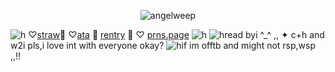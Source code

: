 <p align="center"> <img src="https://komarev.com/ghpvc/?username=angelweep&label=　　herrscherofhuman　🌸　　　&color=fae8ed&style=flat" alt="angelweep" />


![h](https://files.catbox.moe/qjyved.jpg)
♡[straw](https://foretnoir.straw.page)🍩
♡[ata](https://elysianrealmego.atabook.org/)
🧁
[rentry](https://rentry.co/foretnoir)
🍰
♡ [prns.page](https://en.pronouns.page/@foretnoir_)
![h](https://files.catbox.moe/dtv0vh.jpg)
![h](https://files.catbox.moe/k6uqgw.gifv)read byi ^_^ ,, ✦ c+h and w2i pls,i love int with everyone okay?
![h](https://files.catbox.moe/k6uqgw.gifv)if im offtb and might not rsp,wsp ,,!!